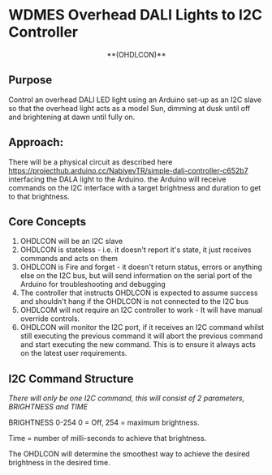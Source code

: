 WDMES Overhead DALI Lights to I2C Controller
========================================
<center>**(OHDLCON)**</center>


Purpose
-------

Control an overhead DALI LED light using an Arduino set-up as an I2C slave so that the overhead light acts as a model Sun, dimming at dusk until off and brightening at dawn until fully on.

Approach:
---------
There will be a physical circuit as described here https://projecthub.arduino.cc/NabiyevTR/simple-dali-controller-c652b7 interfacing the DALA light to the Arduino. the Arduino will receive commands on the I2C interface with a target brightness and duration to get to that brightness.

Core Concepts
-------------
1) OHDLCON will be an I2C slave
2) OHDLCON is stateless - i.e. it doesn't report it's state, it just receives commands and acts on them
3) OHDLCON is Fire and forget - it doesn't return status, errors or anything else on the I2C bus, but will send information on the serial port of the Arduino for troubleshooting and debugging
4) The controller that instructs OHDLCON is expected to assume success and shouldn't hang if the OHDLCON is not connected to the I2C bus
5) OHDLCOM will not require an I2C controller to work - It will have manual override controls.
6) OHDLCON will monitor the I2C port, if it receives an I2C command whilst still executing the previous command it will abort the previous command and start executing the new command. This is to ensure it always acts on the latest user requirements.

I2C Command Structure
---------------------

_There will only be one I2C command, this will consist of 2 parameters, BRIGHTNESS and TIME_

BRIGHTNESS 0-254 0 = Off,  254 = maximum brightness.

Time = number of milli-seconds to achieve that brightness.

The OHDLCON will determine the smoothest way to achieve the desired brightness in the desired time.




